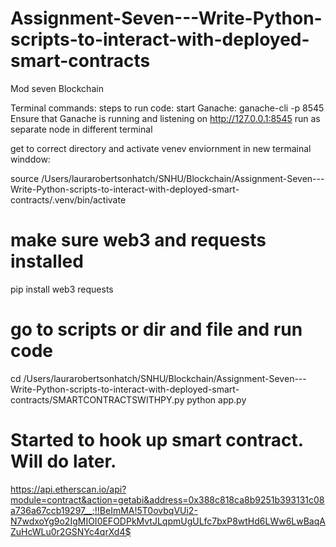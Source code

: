 # Assignment-Seven---Write-Python-scripts-to-interact-with-deployed-smart-contracts
Mod seven Blockchain

Terminal commands:
steps to run code:
start Ganache:
ganache-cli -p 8545
Ensure that Ganache is running and listening on http://127.0.0.1:8545
run as separate node in different terminal

get to correct directory and activate venev enviornment in new termainal winddow:

source /Users/laurarobertsonhatch/SNHU/Blockchain/Assignment-Seven---Write-Python-scripts-to-interact-with-deployed-smart-contracts/.venv/bin/activate

# make sure web3 and requests installed
pip install web3 requests 

# go to scripts or dir and file and run code
cd /Users/laurarobertsonhatch/SNHU/Blockchain/Assignment-Seven---Write-Python-scripts-to-interact-with-deployed-smart-contracts/SMARTCONTRACTSWITHPY.py 
python app.py




# Started to hook up smart contract. Will do later.
https://api.etherscan.io/api?module=contract&action=getabi&address=0x388c818ca8b9251b393131c08a736a67ccb19297__;!!BeImMA!5T0ovbqVUi2-N7wdxoYg9o2IgMIOI0EFODPkMvtJLqpmUgULfc7bxP8wtHd6LWw6LwBaqAZuHcWLu0r2GSNYc4qrXd4$



